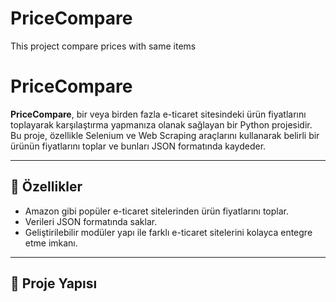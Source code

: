 # PriceCompare
This project compare prices with same items
# PriceCompare

**PriceCompare**, bir veya birden fazla e-ticaret sitesindeki ürün fiyatlarını toplayarak karşılaştırma yapmanıza olanak sağlayan bir Python projesidir. Bu proje, özellikle Selenium ve Web Scraping araçlarını kullanarak belirli bir ürünün fiyatlarını toplar ve bunları JSON formatında kaydeder.

---

## 🚀 Özellikler
- Amazon gibi popüler e-ticaret sitelerinden ürün fiyatlarını toplar.
- Verileri JSON formatında saklar.
- Geliştirilebilir modüler yapı ile farklı e-ticaret sitelerini kolayca entegre etme imkanı.

---

## 📂 Proje Yapısı
